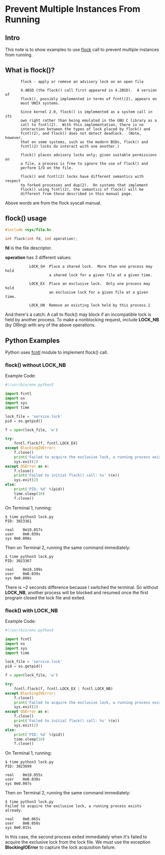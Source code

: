 # Prevent Multiple Instances From Running

## Intro

This note is to show examples to use [flock](https://man7.org/linux/man-pages/man2/flock.2.html) call to prevent multiple instances from running.

## What is flock()?

```
       flock - apply or remove an advisory lock on an open file

       4.4BSD (the flock() call first appeared in 4.2BSD).  A version of
       flock(), possibly implemented in terms of fcntl(2), appears on
       most UNIX systems.
       
       Since kernel 2.0, flock() is implemented as a system call in its
       own right rather than being emulated in the GNU C library as a
       call to fcntl(2).  With this implementation, there is no
       interaction between the types of lock placed by flock() and
       fcntl(2), and flock() does not detect deadlock.  (Note, however,
       that on some systems, such as the modern BSDs, flock() and
       fcntl(2) locks do interact with one another.)

       flock() places advisory locks only; given suitable permissions on
       a file, a process is free to ignore the use of flock() and
       perform I/O on the file.

       flock() and fcntl(2) locks have different semantics with respect
       to forked processes and dup(2).  On systems that implement
       flock() using fcntl(2), the semantics of flock() will be
       different from those described in this manual page.
```

Above words are from the flock syscall manual.

## flock() usage

```c
#include <sys/file.h>

int flock(int fd, int operation);
```

**fd** is the file descriptor.

**operation** has 3 different values:

```
           LOCK_SH  Place a shared lock.  More than one process may hold
                    a shared lock for a given file at a given time.

           LOCK_EX  Place an exclusive lock.  Only one process may hold
                    an exclusive lock for a given file at a given time.

           LOCK_UN  Remove an existing lock held by this process.1
```

And there's a catch: A call to flock() may block if an incompatible lock is held by another process.  To make a nonblocking request, include **LOCK_NB** (by ORing) with any of the above operations.

## Python Examples

Python uses [fcntl](https://docs.python.org/3/library/fcntl.html) module to implement flock() call.

### flock() without LOCK_NB

Example Code:

```python
#!/usr/bin/env python3

import fcntl
import os
import sys
import time

lock_file = 'service.lock'
pid = os.getpid()

f = open(lock_file, 'w')

try:
    fcntl.flock(f, fcntl.LOCK_EX)
except BlockingIOError:
    f.close()
    print('Failed to acquire the exclusive lock, a running process exists already.')
    sys.exit(2)
except OSError as e:
    f.close()
    print('Failed to initial flock() call: %s' %(e))
    sys.exit(2)
else:
    print('PID: %d' %(pid))
    time.sleep(10)
    f.close()
```

On Terminal 1, running:

```
$ time python3 lock.py
PID: 3023361

real	0m10.057s
user	0m0.039s
sys	0m0.008s
```

Then on Terminal 2, running the same command immediately:

```
$ time python3 lock.py 
PID: 3023367

real	0m18.199s
user	0m0.039s
sys	0m0.008s
```

There is ~2 seconds difference because I switched the terminal. So without **LOCK_NB**, another process will be blocked and resumed once the first program closed the lock file and exited.

### flock() with LOCK_NB

Example Code:

```python
#!/usr/bin/env python3

import fcntl
import os
import sys
import time

lock_file = 'service.lock'
pid = os.getpid()

f = open(lock_file, 'w')

try:
    fcntl.flock(f, fcntl.LOCK_EX | fcntl.LOCK_NB)
except BlockingIOError:
    f.close()
    print('Failed to acquire the exclusive lock, a running process exists already.')
    sys.exit(2)
except OSError as e:
    f.close()
    print('Failed to initial flock() call: %s' %(e))
    sys.exit(2)
else:
    print('PID: %d' %(pid))
    time.sleep(10)
    f.close()
```

On Terminal 1, running:

```
$ time python3 lock.py 
PID: 3023699

real	0m10.055s
user	0m0.038s
sys	0m0.007s
```

Then on Terminal 2, running the same command immediately:

```
$ time python3 lock.py 
Failed to acquire the exclusive lock, a running process exists already.

real	0m0.065s
user	0m0.050s
sys	0m0.015s
```

In this case, the second process exited immediately when it's failed to acquire the exclusive lock from the lock file. We must use the exception **BlockingIOError** to capture the lock acquisition failure.
